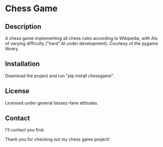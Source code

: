 # Chess Game

## Description
A chess game implementing all chess rules according to Wikipedia, with AIs of varying difficulty ("hard" AI under development). Courtesy of the pygame library.

## Installation
Download the project and run "pip install chessgame".

## License
Licensed under general laissez-faire attitudes.

## Contact
I'll contact you first.

Thank you for checking out my chess game project!
